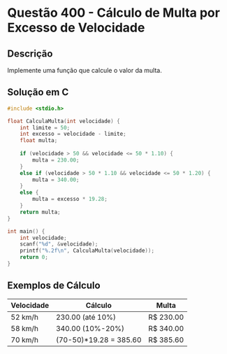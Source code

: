 ﻿# Questão 400 - Cálculo de Multa por Excesso de Velocidade

## Descrição
Implemente uma função que calcule o valor da multa.

## Solução em C
```c
#include <stdio.h>

float CalculaMulta(int velocidade) {
    int limite = 50;
    int excesso = velocidade - limite;
    float multa;
    
    if (velocidade > 50 && velocidade <= 50 * 1.10) {
        multa = 230.00;
    }
    else if (velocidade > 50 * 1.10 && velocidade <= 50 * 1.20) {
        multa = 340.00;
    }
    else {
        multa = excesso * 19.28;
    }
    return multa;
}

int main() {
    int velocidade;
    scanf("%d", &velocidade);
    printf("%.2f\n", CalculaMulta(velocidade));
    return 0;
}
```

## Exemplos de Cálculo
| Velocidade | Cálculo               | Multa   |
|------------|-----------------------|---------|
| 52 km/h    | 230.00 (até 10%)      | R$ 230.00 |
| 58 km/h    | 340.00 (10%-20%)      | R$ 340.00 |
| 70 km/h    | (70-50)*19.28 = 385.60 | R$ 385.60 |
